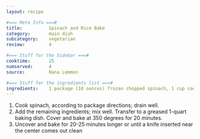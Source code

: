 ```yaml
---
layout: recipe

#=== Meta Info ===#
title: 			Spinach and Rice Bake
category:		main dish				
subcategory:	vegetarian
review:			4

#=== Stuff for the Sidebar ===#
cooktime:		25
numserved:		4
source:			Nana Lemmon

#=== Stuff for the ingredients list ===#
ingredients:	1 package (10 ounces) frozen chopped spinach, 1 cup cooked rice (1/3 cup of uncooked rice makes 1 cup cooked), 1 cup shredded cheddar cheese, 3 Tbsps. finely chopped onion, 2 Tbsps. minced fresh Italian parsley, 2 Tbsps. butter, softened (I only use 1 Tbsp.), scant 1/2 tsp. salt, 1/2 tsp. Worcestershire sauce, 1/4 tsp. dried thyme, 1/8 to 1/4 tsp. ground nutmeg
---
```


1. Cook spinach, according to package directions; drain well.  
2. Add the remaining ingredients; mix well.  Transfer to a greased 1-quart baking dish.  Cover and bake at 350 degrees for 20 minutes.  
3. Uncover and bake for 20-25 minutes longer or until a knife inserted near the center comes out clean